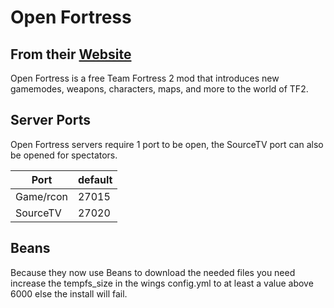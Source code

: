 # Open Fortress

## From their [Website](https://openfortress.fun/)

Open Fortress is a free Team Fortress 2 mod that introduces new gamemodes, weapons, characters, maps, and more to the world of TF2.

## Server Ports

Open Fortress servers require 1 port to be open, the SourceTV port can also be opened for spectators.

| Port      | default |
|-----------|---------|
| Game/rcon | 27015   |
| SourceTV  | 27020   |

## Beans

Because they now use Beans to download the needed files you need increase the tempfs_size in the wings config.yml to at least a value above 6000 else the install will fail.
